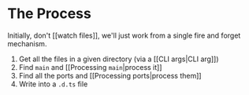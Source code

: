 # The Process
Initially, don't [[watch files]], we'll just work from a single fire and forget mechanism.

1. Get all the files in a given directory (via a [[CLI args|CLI arg]])
2. Find `main` and [[Processing `main`|process it]]
3. Find all the ports and [[Processing ports|process them]]
4. Write into a `.d.ts` file
